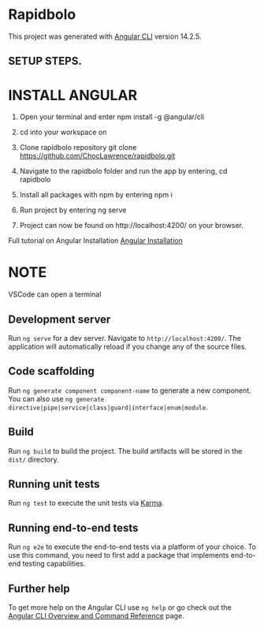 # Rapidbolo

This project was generated with [Angular CLI](https://github.com/angular/angular-cli) version 14.2.5.

## SETUP STEPS.

# INSTALL ANGULAR
1. Open your terminal and enter npm install -g @angular/cli

2. cd into your workspace on
3. Clone rapidbolo repository
git clone https://github.com/ChocLawrence/rapidbolo.git

4. Navigate to the rapidbolo folder and run the app by entering,
cd rapidbolo

5. Install all packages with npm by entering
npm i

6. Run project by entering ng serve
7. Project can now be found on http://localhost:4200/ on your browser.
 
Full tutorial on Angular Installation
[Angular Installation](https://angular.io/guide/setup-local)

# NOTE 
VSCode can open a terminal

## Development server

Run `ng serve` for a dev server. Navigate to `http://localhost:4200/`. The application will automatically reload if you change any of the source files.

## Code scaffolding

Run `ng generate component component-name` to generate a new component. You can also use `ng generate directive|pipe|service|class|guard|interface|enum|module`.

## Build

Run `ng build` to build the project. The build artifacts will be stored in the `dist/` directory.

## Running unit tests

Run `ng test` to execute the unit tests via [Karma](https://karma-runner.github.io).

## Running end-to-end tests

Run `ng e2e` to execute the end-to-end tests via a platform of your choice. To use this command, you need to first add a package that implements end-to-end testing capabilities.

## Further help

To get more help on the Angular CLI use `ng help` or go check out the [Angular CLI Overview and Command Reference](https://angular.io/cli) page.
